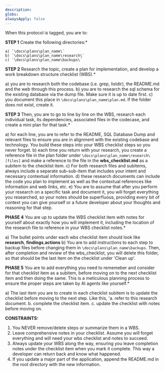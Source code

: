 ```yaml
---
description: 
globs: 
alwaysApply: false
---
```

When this protocol is tagged, you are to:

**STEP 1** Create the following directories:*

    a) `\docs\plans\plan_name\`
    b) `\docs\plans\plan_name\research\`
    c) `\docs\plans\plan_name\backups\`

**STEP 2** Research the topic, create a plan for implementation, and develop a work breakdown structure checklist (WBS).* 

   a) you are to research both the codebase (i.e. grep, listdir), the README.md and the web through this process.
   b) you are to research the sql schema for the existing database via the dump file. Make sure it is up to date first.
   c) you document this place in `\docs\plans\plan_name\plan.md`. If the folder does not exist, create it.

**STEP 3** Then, you are to go to line by line on the WBS, research each individual task, its dependencies, associated files in the codecase, and create a mini plan for that task.*

   a) for each line, you are to refer to the README, SQL Database Dump and relevant files to ensure you are in alignment with the existing codebase and technology. You build these steps into your WBS checklist steps so you never forget.
   b) each time you return with your research, you create a reference file in the plan folder under `\docs\plans\plan_name\research\[files]` and make a reference to the file in the **wbs_checklist.md** as a subitem to the checklist item.
   c) For both research files and subitems, always include a separate sub-sub-item that includes your intent and necessary contextual information.
   d) these research documents can include the code you plan to implement as well as the contextual references like information and web links, etc.
   e) You are to assume that after you perform your research on a specific task and document it, you will forget everything you researched, so your notes should be superfluous, providing every bit of context you can give yourself or a future developer about your thoughts and reasoning for that step.

**PHASE 4** You are up to update the WBS checklist item with notes for yourself about exactly how you will implement it, including the location of the research file to reference in your WBS checklist notes.*

   a) The bullet points under each wbs checklist item should look like **research**, **findings**,**actions**
   b) You are to add instructions to each step to backup files before changing them in `\docs\plans\plan_name\backups`. Then, after completion and review of the wbs_checklist, you will delete this folder, so that should be the last item on the checklist under 'Clean up'.

**PHASE 5** You are to add everything you need to rememeber and consider for that checklist item as a subitem, before moving on to the next checklist item and then doing the same. This is a meticulous planning process to ensure the proper steps are taken by AI agents like yourself.*

   a) The last item you are to create in each checklist subitem is to update the checklist before moving to the next step. Like this, 'a. refer to this research document. b. complete the checklist item. c. update the checklist with notes before moving on.

**CONSTRAINTS:**

1) You NEVER remove/delete steps or summarize them in a WBS.
2) Leave comprehensive notes in your checklist. Assume you will forget everything and will need your wbs checklist and notes to succeed.
3) Always update your WBS along the way, ensuring you leave completion notes under the checklist item when you mark it complete. This way a developer can return back and know what happened.
4) If you update a major part of the application, append the README.md in the root directory with the new information.